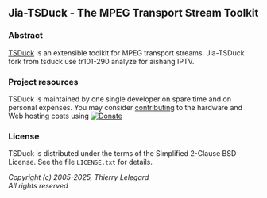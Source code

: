 ## Jia-TSDuck - The MPEG Transport Stream Toolkit 

### Abstract

[TSDuck](https://tsduck.io/) is an extensible toolkit for MPEG transport streams.
Jia-TSDuck fork from tsduck use tr101-290 analyze for aishang IPTV.

### Project resources

TSDuck is maintained by one single developer on spare time and on personal expenses.
You may consider [contributing](https://tsduck.io/donate/) to the hardware and Web hosting costs
using [![Donate](https://tsduck.io/images/donate-paypal.svg)](https://tsduck.io/donate/)

### License

TSDuck is distributed under the terms of the Simplified 2-Clause BSD License.
See the file `LICENSE.txt` for details.

*Copyright (c) 2005-2025, Thierry Lelegard*<br/>
*All rights reserved*
